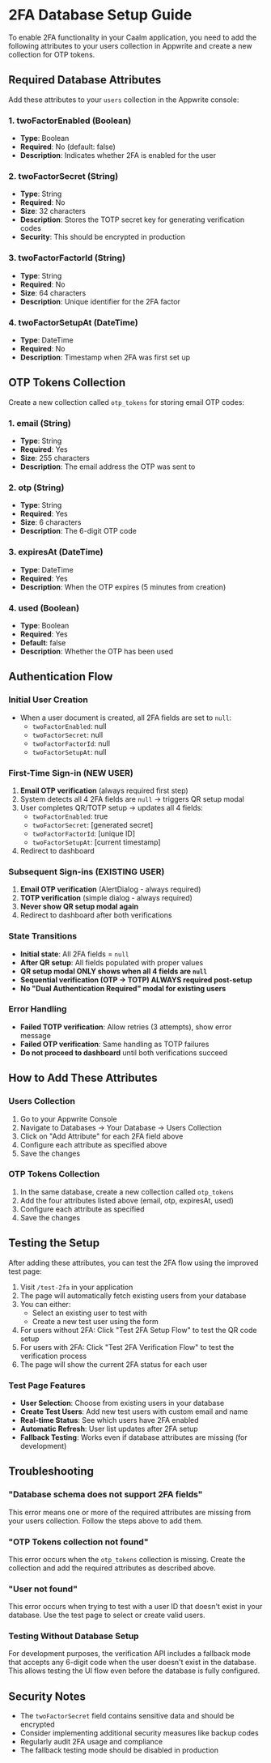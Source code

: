 # 2FA Database Setup Guide

To enable 2FA functionality in your Caalm application, you need to add the following attributes to your users collection in Appwrite and create a new collection for OTP tokens.

## Required Database Attributes

Add these attributes to your `users` collection in the Appwrite console:

### 1. twoFactorEnabled (Boolean)

- **Type**: Boolean
- **Required**: No (default: false)
- **Description**: Indicates whether 2FA is enabled for the user

### 2. twoFactorSecret (String)

- **Type**: String
- **Required**: No
- **Size**: 32 characters
- **Description**: Stores the TOTP secret key for generating verification codes
- **Security**: This should be encrypted in production

### 3. twoFactorFactorId (String)

- **Type**: String
- **Required**: No
- **Size**: 64 characters
- **Description**: Unique identifier for the 2FA factor

### 4. twoFactorSetupAt (DateTime)

- **Type**: DateTime
- **Required**: No
- **Description**: Timestamp when 2FA was first set up

## OTP Tokens Collection

Create a new collection called `otp_tokens` for storing email OTP codes:

### 1. email (String)

- **Type**: String
- **Required**: Yes
- **Size**: 255 characters
- **Description**: The email address the OTP was sent to

### 2. otp (String)

- **Type**: String
- **Required**: Yes
- **Size**: 6 characters
- **Description**: The 6-digit OTP code

### 3. expiresAt (DateTime)

- **Type**: DateTime
- **Required**: Yes
- **Description**: When the OTP expires (5 minutes from creation)

### 4. used (Boolean)

- **Type**: Boolean
- **Required**: Yes
- **Default**: false
- **Description**: Whether the OTP has been used

## Authentication Flow

### Initial User Creation

- When a user document is created, all 2FA fields are set to `null`:
  - `twoFactorEnabled`: null
  - `twoFactorSecret`: null
  - `twoFactorFactorId`: null
  - `twoFactorSetupAt`: null

### First-Time Sign-in (NEW USER)

1. **Email OTP verification** (always required first step)
2. System detects all 4 2FA fields are `null` → triggers QR setup modal
3. User completes QR/TOTP setup → updates all 4 fields:
   - `twoFactorEnabled`: true
   - `twoFactorSecret`: [generated secret]
   - `twoFactorFactorId`: [unique ID]
   - `twoFactorSetupAt`: [current timestamp]
4. Redirect to dashboard

### Subsequent Sign-ins (EXISTING USER)

1. **Email OTP verification** (AlertDialog - always required)
2. **TOTP verification** (simple dialog - always required)
3. **Never show QR setup modal again**
4. Redirect to dashboard after both verifications

### State Transitions

- **Initial state**: All 2FA fields = `null`
- **After QR setup**: All fields populated with proper values
- **QR setup modal ONLY shows when all 4 fields are `null`**
- **Sequential verification (OTP → TOTP) ALWAYS required post-setup**
- **No "Dual Authentication Required" modal for existing users**

### Error Handling

- **Failed TOTP verification**: Allow retries (3 attempts), show error message
- **Failed OTP verification**: Same handling as TOTP failures
- **Do not proceed to dashboard** until both verifications succeed

## How to Add These Attributes

### Users Collection

1. Go to your Appwrite Console
2. Navigate to Databases → Your Database → Users Collection
3. Click on "Add Attribute" for each 2FA field above
4. Configure each attribute as specified above
5. Save the changes

### OTP Tokens Collection

1. In the same database, create a new collection called `otp_tokens`
2. Add the four attributes listed above (email, otp, expiresAt, used)
3. Configure each attribute as specified
4. Save the changes

## Testing the Setup

After adding these attributes, you can test the 2FA flow using the improved test page:

1. Visit `/test-2fa` in your application
2. The page will automatically fetch existing users from your database
3. You can either:
   - Select an existing user to test with
   - Create a new test user using the form
4. For users without 2FA: Click "Test 2FA Setup Flow" to test the QR code setup
5. For users with 2FA: Click "Test 2FA Verification Flow" to test the verification process
6. The page will show the current 2FA status for each user

### Test Page Features

- **User Selection**: Choose from existing users in your database
- **Create Test Users**: Add new test users with custom email and name
- **Real-time Status**: See which users have 2FA enabled
- **Automatic Refresh**: User list updates after 2FA setup
- **Fallback Testing**: Works even if database attributes are missing (for development)

## Troubleshooting

### "Database schema does not support 2FA fields"

This error means one or more of the required attributes are missing from your users collection. Follow the steps above to add them.

### "OTP Tokens collection not found"

This error occurs when the `otp_tokens` collection is missing. Create the collection and add the required attributes as described above.

### "User not found"

This error occurs when trying to test with a user ID that doesn't exist in your database. Use the test page to select or create valid users.

### Testing Without Database Setup

For development purposes, the verification API includes a fallback mode that accepts any 6-digit code when the user doesn't exist in the database. This allows testing the UI flow even before the database is fully configured.

## Security Notes

- The `twoFactorSecret` field contains sensitive data and should be encrypted
- Consider implementing additional security measures like backup codes
- Regularly audit 2FA usage and compliance
- The fallback testing mode should be disabled in production
